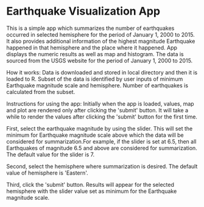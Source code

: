 Earthquake Visualization App
==========

This is a simple app which summarizes the number of earthquakes occurred in selected hemisphere for the period of January 1, 2000 to 2015. It also provides additional information of the highest magnitude Earthquake happened in that hemisphere and the place where it happened. App displays the numeric results as well as map and histogram. The data is sourced from the USGS website for the period of January 1, 2000 to 2015.

How it works:
Data is downloaded and stored in local directory and then it is loaded to R. Subset of the data is identified by user inputs of minimum Earthquake magnitude scale and hemisphere. Number of earthquakes is calculated from the subset.

Instructions for using the app:
Initially when the app is loaded, values, map and plot are rendered only after clicking the 'submit' button. It will take a while to render the values after clicking the 'submit' button for the first time. 

First, select the earthquake magnitude by using the slider. This will set the minimum for Earthquake magnitude scale above which the data will be considered for summarization.For example, if the slider is set at 6.5, then all Earthquakes of magnitude 6.5 and above are considered for summarization. The default value for the slider is 7. 

Second, select the hemisphere where summarization is desired. The default value of hemisphere is 'Eastern'. 

Third, click the 'submit' button. Results will appear for the selected hemisphere with the slider value set as minimum for the Earthquake magnitude scale.
